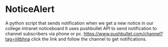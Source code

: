 # NoticeAlert
A python script that sends notification when we get a new notice in our college intranet noticeboard
It uses pushbullet API to send notification to channel subscribers via phone or pc.
https://www.pushbullet.com/channel?tag=iiitbhna
click the link  and follow the channel to get notifications.
